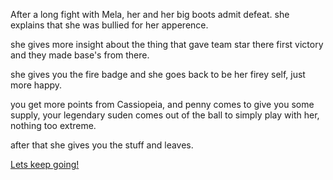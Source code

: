 After a long fight with Mela, her and her big boots admit defeat. she explains that she was bullied for her apperence.

she gives more insight about the thing that gave team star there first victory and they made base's from there.

she gives you the fire badge and she goes back to be her firey self, just more happy.

you get more points from Cassiopeia, and penny comes to give you some supply, your legendary suden comes out of the ball to simply play with her, nothing too extreme.

after that she gives you the stuff and leaves.

[Lets keep going!](Atticus-fight.md)